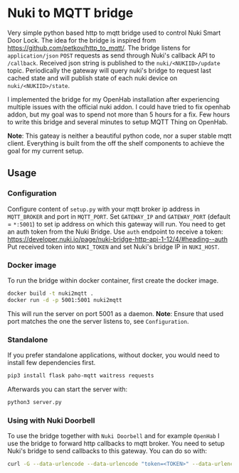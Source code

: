 # Nuki to MQTT bridge

Very simple python based http to mqtt bridge used to control Nuki Smart Door Lock.
The idea for the bridge is inspired from https://github.com/petkov/http_to_mqtt/.
The bridge listens for `application/json` `POST` requests as send through Nuki's callback API to `/callback`. 
Received json string is published to the `nuki/<NUKIID>/update` topic.
Periodically the gateway will query nuki's bridge to request last cached state and will publish state of each nuki device
on `nuki/<NUKIID>/state`.

I implemented the bridge for my OpenHab installation after experiencing multiple issues with the official nuki addon. 
I could have tried to fix openhab addon, but my goal was to spend not more than 5 hours for a fix. Few hours to write this bridge and several minutes to setup MQTT Thing on OpenHab.

**Note**: This gateay is neither a beautiful python code, nor a super stable mqtt client. Everything is built from the off the shelf components to achieve the goal for my current setup.

## Usage

### Configuration

Configure content of `setup.py` with your mqtt broker ip address in `MQTT_BROKER` and port in `MQTT_PORT`.
Set `GATEWAY_IP` and `GATEWAY_PORT` (default = `*:5001`) to set ip address on which this gateway will run.
You need to get an auth token from the Nuki Bridge. Use `auth` endpoint to receive a token: https://developer.nuki.io/page/nuki-bridge-http-api-1-12/4/#heading--auth
Put received token into `NUKI_TOKEN` and set Nuki's bridge IP in `NUKI_HOST`.

### Docker image

To run the bridge within docker container, first create the docker image.

```bash
docker build -t nuki2mqtt .
docker run -d -p 5001:5001 nuki2mqtt
```

This will run the server on port 5001 as a daemon. 
**Note**: Ensure that used port matches the one the server listens to, see `Configuration`.

### Standalone

If you prefer standalone applications, without docker, you would need to install few dependencies first.
```bash
pip3 install flask paho-mqtt waitress requests
```

Afterwards you can start the server with:
```bash
python3 server.py
```

### Using with Nuki Doorbell

To use the bridge together with `Nuki Doorbell` and for example `OpenHab` I use the bridge to forward http callbacks to mqtt broker.
You need to setup Nuki's bridge to send callbacks to this gateway. You can do so with:
```bash
curl -G --data-urlencode --data-urlencode "token=<TOKEN>" --data-urlencode "url=http://<BRIDGE_IP>:5001/callback" http://<NUKI_IP>:8080/callback/add
``` 



